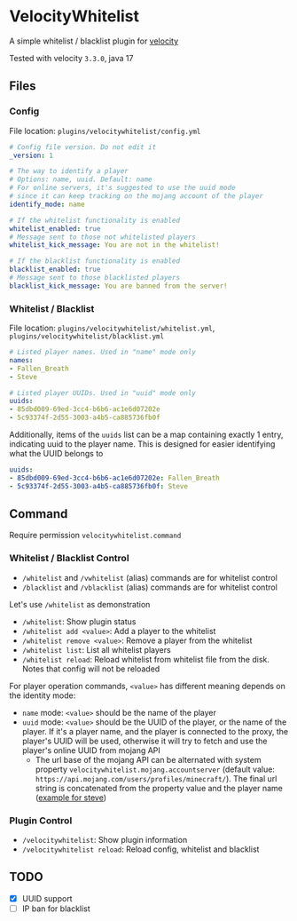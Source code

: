 # VelocityWhitelist

A simple whitelist / blacklist plugin for [velocity](https://github.com/PaperMC/Velocity)

Tested with velocity `3.3.0`, java 17

## Files

### Config

File location: `plugins/velocitywhitelist/config.yml`

```yaml
# Config file version. Do not edit it
_version: 1

# The way to identify a player
# Options: name, uuid. Default: name
# For online servers, it's suggested to use the uuid mode 
# since it can keep tracking on the mojang account of the player
identify_mode: name

# If the whitelist functionality is enabled
whitelist_enabled: true
# Message sent to those not whitelisted players
whitelist_kick_message: You are not in the whitelist!

# If the blacklist functionality is enabled
blacklist_enabled: true
# Message sent to those blacklisted players
blacklist_kick_message: You are banned from the server!
```

### Whitelist / Blacklist

File location: `plugins/velocitywhitelist/whitelist.yml`, `plugins/velocitywhitelist/blacklist.yml`

```yaml
# Listed player names. Used in "name" mode only
names:
- Fallen_Breath
- Steve

# Listed player UUIDs. Used in "uuid" mode only
uuids:
- 85dbd009-69ed-3cc4-b6b6-ac1e6d07202e
- 5c93374f-2d55-3003-a4b5-ca885736fb0f
```

Additionally, items of the `uuids` list can be a map containing exactly 1 entry, indicating uuid to the player name.
This is designed for easier identifying what the UUID belongs to

```yaml
uuids:
- 85dbd009-69ed-3cc4-b6b6-ac1e6d07202e: Fallen_Breath
- 5c93374f-2d55-3003-a4b5-ca885736fb0f: Steve
```

## Command

Require permission `velocitywhitelist.command`

### Whitelist / Blacklist Control

- `/whitelist` and `/vwhitelist` (alias) commands are for whitelist control
- `/blacklist` and `/vblacklist` (alias) commands are for whitelist control

Let's use `/whitelist` as demonstration

- `/whitelist`: Show plugin status
- `/whitelist add <value>`: Add a player to the whitelist
- `/whitelist remove <value>`: Remove a player from the whitelist
- `/whitelist list`: List all whitelist players
- `/whitelist reload`: Reload whitelist from whitelist file from the disk. Notes that config will not be reloaded

For player operation commands, `<value>` has different meaning depends on the identity mode:

- `name` mode: `<value>` should be the name of the player
- `uuid` mode: `<value>` should be the UUID of the player, or the name of the player. 
  If it's a player name, and the player is connected to the proxy, the player's UUID will be used, 
  otherwise it will try to fetch and use the player's online UUID from mojang API
  - The url base of the mojang API can be alternated with system property `velocitywhitelist.mojang.accountserver` 
    (default value: `https://api.mojang.com/users/profiles/minecraft/`).
    The final url string is concatenated from the property value and the player name ([example for steve](https://api.mojang.com/users/profiles/minecraft/Steve))

### Plugin Control

- `/velocitywhitelist`: Show plugin information
- `/velocitywhitelist reload`: Reload config, whitelist and blacklist

## TODO

- [x] UUID support
- [ ] IP ban for blacklist
